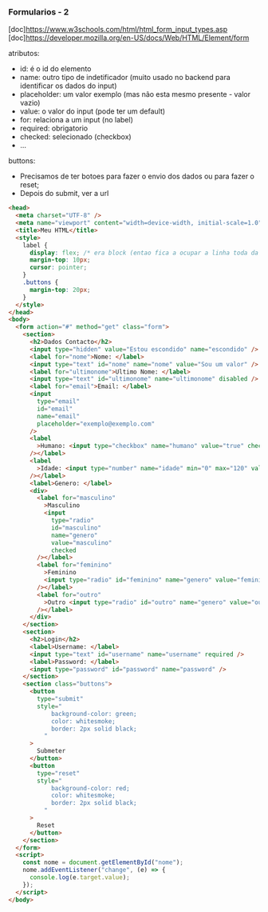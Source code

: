 ### Formularios - 2

[doc]https://www.w3schools.com/html/html_form_input_types.asp
[doc]https://developer.mozilla.org/en-US/docs/Web/HTML/Element/form

atributos:

- id: é o id do elemento
- name: outro tipo de indetificador (muito usado no backend para identificar os dados do input)
- placeholder: um valor exemplo (mas não esta mesmo presente - valor vazio)
- value: o valor do input (pode ter um default)
- for: relaciona a um input (no label)
- required: obrigatorio
- checked: selecionado (checkbox)
- ...

buttons:

- Precisamos de ter botoes para fazer o envio dos dados ou para fazer o reset;
- Depois do submit, ver a url

```html
<head>
  <meta charset="UTF-8" />
  <meta name="viewport" content="width=device-width, initial-scale=1.0" />
  <title>Meu HTML</title>
  <style>
    label {
      display: flex; /* era block (entao fica a ocupar a linha toda da div)*/
      margin-top: 10px;
      cursor: pointer;
    }
    .buttons {
      margin-top: 20px;
    }
  </style>
</head>
<body>
  <form action="#" method="get" class="form">
    <section>
      <h2>Dados Contacto</h2>
      <input type="hidden" value="Estou escondido" name="escondido" />
      <label for="nome">Nome: </label>
      <input type="text" id="nome" name="nome" value="Sou um valor" />
      <label for="ultimonome">Ultimo Nome: </label>
      <input type="text" id="ultimonome" name="ultimonome" disabled />
      <label for="email">Email: </label>
      <input
        type="email"
        id="email"
        name="email"
        placeholder="exemplo@exemplo.com"
      />
      <label
        >Humano: <input type="checkbox" name="humano" value="true" checked
      /></label>
      <label
        >Idade: <input type="number" name="idade" min="0" max="120" value="18"
      /></label>
      <label>Genero: </label>
      <div>
        <label for="masculino"
          >Masculino
          <input
            type="radio"
            id="masculino"
            name="genero"
            value="masculino"
            checked
        /></label>
        <label for="feminino"
          >Feminino
          <input type="radio" id="feminino" name="genero" value="feminino"
        /></label>
        <label for="outro"
          >Outro <input type="radio" id="outro" name="genero" value="outro"
        /></label>
      </div>
    </section>
    <section>
      <h2>Login</h2>
      <label>Username: </label>
      <input type="text" id="username" name="username" required />
      <label>Password: </label>
      <input type="password" id="password" name="password" />
    </section>
    <section class="buttons">
      <button
        type="submit"
        style="
            background-color: green;
            color: whitesmoke;
            border: 2px solid black;
          "
      >
        Submeter
      </button>
      <button
        type="reset"
        style="
            background-color: red;
            color: whitesmoke;
            border: 2px solid black;
          "
      >
        Reset
      </button>
    </section>
  </form>
  <script>
    const nome = document.getElementById("nome");
    nome.addEventListener("change", (e) => {
      console.log(e.target.value);
    });
  </script>
</body>
```
